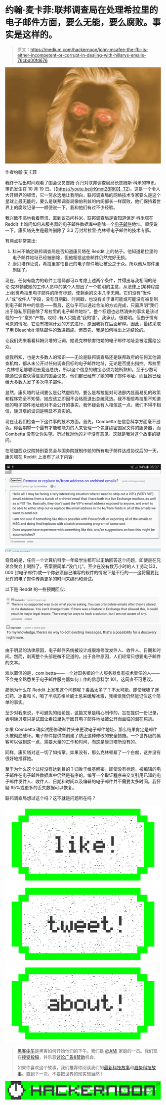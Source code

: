 # 约翰·麦卡菲:联邦调查局在处理希拉里的电子邮件方面，要么无能，要么腐败。事实是这样的。

> 原文：<https://medium.com/hackernoon/john-mcafee-the-fbi-is-either-incompetent-or-corrupt-in-dealing-with-hillarys-emails-76cbd00fd676>

![](img/1cf75f4dbeae005aca23029c6116ea29.png)

作者约翰·麦卡菲

我终于抽出时间观看了国会议员吉姆·乔丹对联邦调查局局长詹姆斯·科米的审讯，审讯发生在 10 月 19 日。(【https://youtu.be/jrKmxt2BRK0】T2)。这是一个令人大开眼界的顿悟，它一劳永逸地让我明白，联邦调查局的网络技术专家要么是这个星球上最无能的，要么是联邦调查局像伯利兹的内阁部长一样腐败，他们保持着世界上的腐败记录——顺便说一下，我和他们有过不少经验。

我兴致不高地看着审讯，直到议员问科米，联邦调查局是否知道保罗·科米塔在 Reddit 上询问如何从服务器的电子邮件数据库中删除一个[电子邮件](https://hackernoon.com/tagged/email)地址。顺便说一下，康贝塔先生是最终删除了 3.3 万封希拉里·克林顿电子邮件的技术专家。

有两点非常突出:

1.  科米不确定联邦调查局是否知道康贝塔在 Reddit 上的帖子。他知道希拉里的电子邮件地址已经被删除，但他相信这些邮件仍然完好无损。
2.  康贝塔作证说，希拉里害怕自己的电子邮件地址被公之于众。所以他从邮件里删除了。

现在，任何有能力的软件工程师都可以考虑上述两个条件，并得出与我相同的结论:克林顿或她的工作人员中的某个人想出了一个聪明的主意，从法律上(某种程度上)剥离希拉里电子邮件的所有标题，使剩余的文本几乎无用。它们没有“发件人”或“收件人”字段，没有日期戳、时间戳，也没有关于谁可能或可能没有被复制到电子邮件中的信息——而且，这似乎可以通过合法的方式完成，只需声明“我们出于隐私原因删除了希拉里的电子邮件地址”。整个标题也必然消失的事实是该过程的一个“意外”产物。哎哟..有人只能说“我的错”。我承认，很聪明。但由于情有可原的情况，它没有按照计划的方式进行，原因我将在后面解释。因此，最终采取了用 Bleachbit 清除邮件的激进措施。但首先，我是如何得出上述结论的。

让我们先来看看科姆贝塔的证词，她说克林顿害怕她的电子邮件地址会被泄露给公众。

据我所知，也是大多数人的常识——无论是联邦调查局还是联邦政府的任何其他调查机构，都从未公开过任何调查目标的电子邮件地址，无论是否提出指控。希拉里·克林顿足够聪明去竞选总统，所以这个信息的瑰宝必须为她所熟知。至于少数可能通过调查获得信息的国会议员，他们都已经有了她的电子邮件地址，而且她已经给大多数人发了多次电子邮件。

显然，康贝塔的证词要么是公然虚假的，要么是希拉里对司法部内显而易见的政策和程序完全不知情，她应该立即因不合格而退出总统竞选。我不相信希拉里不知道她的电子邮件地址绝对不会公开的事实。我怀疑会有人相信这一点。我们不得不相信，康贝塔的证词是明显不真实的。

现在让我们检查一下这件事的技术方面。首先，Combetta 在信息科学方面毫不逊色。你会期望一个最有才能和能力的人来管理一个包含绝密国家文件的服务器，而 Combetta 没有让你失望。所以我对他的才华没有意见。这就是我对这个故事的疑问。

在班加西众议院特别委员会与国务院就制作她的所有电子邮件达成协议后的一天，康贝塔在 Reddit 上发布了以下内容:

![](img/660344e81abb314bf7ad700bf50c7bd6.png)

奇怪的是，任何一个计算机科学一年级学生都可以正确回答这个问题，即使是在兄弟会聚会上喝醉了。答案很简单:“没门儿”。至少在没有数万小时的人工劳动(33，000 封电子邮件)或一个你必须自己编写的软件的情况下是不行的——这将需要比允许的电子邮件传票更多的时间来编码和测试。

以下是 Reddit 的一些预期回应:

![](img/f8b6c9cddb4bdd9bb296d65fa1225a19.png)![](img/b7a9178490b7f4f638e9d69117fcd9c6.png)

由于明显的法律原因，电子邮件系统被设计成很难修改发件人、收件人、日期和时间。然而，剥离整个头部是微不足道的。出于各种原因，人们经常只想要电子邮件的文本。

难以置信的是，com betta——一个对国务卿的个人服务器负有技术责任的人——不会完全熟悉关于电子邮件服务器如何工作的信息科学 101。这简直不可思议。

那他为什么在 Reddit 上发布这个问题呢？毒品太多了？不太可能。即使我嗑了迷幻药、冰毒和 K，喝了半瓶苏格兰威士忌来缓解冰毒，我相信我仍然能记住这个简单的事实。

至少对我来说，不可避免的结论是，这篇文章是精心制作的，旨在提供一份记录，表明康贝塔只是试图让希拉里免于因其电子邮件地址被公开而面临的潜在尴尬。

如果 Combetta 确实试图修改邮件头来更改电子邮件地址，那么结果肯定是邮件头被彻底破坏。电子邮件提供商创建了防止这种修改的安全措施。一个世界级的黑客可以做到这一点，需要大量的工作和时间，而这是康贝塔所没有的。

同样，康贝塔对这一切了如指掌。如果没有，那么克林顿雇了一个白痴，这并没有很好地推荐她。

至于为什么这个过程没有达到目的？归咎于维基解密。即使没有标题，被编辑的电子邮件在电子邮件数据库中仍然是有序的。编写一个取证程序来交叉引用已知的电子邮件发件人、收件人、日期和时间以及编辑的电子邮件并不需要太多时间。我怀疑 95%或更多的丢失数据可以恢复。

联邦调查局想过这个吗？这不就是问题所在吗？

[![](img/50ef4044ecd4e250b5d50f368b775d38.png)](http://bit.ly/HackernoonFB)[![](img/979d9a46439d5aebbdcdca574e21dc81.png)](https://goo.gl/k7XYbx)[![](img/2930ba6bd2c12218fdbbf7e02c8746ff.png)](https://goo.gl/4ofytp)

> [黑客中午](http://bit.ly/Hackernoon)是黑客如何开始他们的下午。我们是 [@AMI](http://bit.ly/atAMIatAMI) 家庭的一员。我们现在[接受投稿](http://bit.ly/hackernoonsubmission)，并乐意[讨论广告&赞助](mailto:partners@amipublications.com)机会。
> 
> 如果你喜欢这个故事，我们推荐你阅读我们的[最新科技故事](http://bit.ly/hackernoonlatestt)和[趋势科技故事](https://hackernoon.com/trending)。直到下一次，不要把世界的现实想当然！

[![](img/be0ca55ba73a573dce11effb2ee80d56.png)](https://goo.gl/Ahtev1)